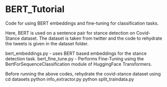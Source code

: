 # BERT_Tutorial

Code for using BERT embeddings and fine-tuning for classification tasks.

Here, BERT is used on a sentence pair for stance detection on Covid-Stance dataset. The dataset is taken from twitter and the code to rehydrate the tweets is given in the dataset folder.

bert_embeddings.py - uses BERT based embeddings for the stance detection task.
bert_fine_tune.py - Performs Fine-Tuning using the BertForSequenceClassification module of HuggingFace Transformers.

Before running the above codes, rehydrate the covid-stance dataset using
cd datasets
python info_extractor.py
python split_traindata.py
